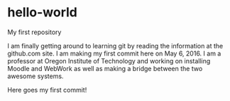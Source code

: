 # hello-world
My first repository

I am finally getting around to learning git by reading the information at the github.com site. I am making my first commit here on May 6, 2016.  I am a professor at Oregon Institute of Technology and working on installing Moodle and WebWork as well as making a bridge between the two awesome systems. 

Here goes my first commit!
